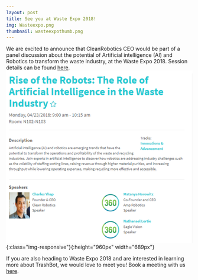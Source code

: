 ```yaml
---
layout: post
title: See you at Waste Expo 2018!
img: Wasteexpo.png
thumbnail: wasteexpothumb.png
---
```

We are excited to announce that CleanRobotics CEO would be part of a panel discussion about the potential of Artificial intelligence (AI) and Robotics to transform the waste industry, at the Waste Expo 2018.
 Session details can be found [here](http://www.wasteexpo.com/we18/Public/SessionDetails.aspx?FromPage=Sessions.aspx&SessionID=1020339&SessionDateID=1001262).
![Waste Expo](/img/posts/Wasteexpo.png){:class="img-responsive"}{:height="960px" width="689px"}

If you are also heading to Waste Expo 2018 and are interested in learning more about TrashBot, we would love to meet you! Book a meeting with us [here](https://calendly.com/cleanrobotics/wasteexpo/04-23-2018).
